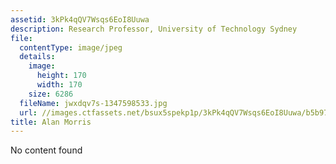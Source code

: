 ```yaml
---
assetid: 3kPk4qQV7Wsqs6EoI8Uuwa
description: Research Professor, University of Technology Sydney
file:
  contentType: image/jpeg
  details:
    image:
      height: 170
      width: 170
    size: 6286
  fileName: jwxdqv7s-1347598533.jpg
  url: //images.ctfassets.net/bsux5spekp1p/3kPk4qQV7Wsqs6EoI8Uuwa/b5b975148800ab761da2cb719e9ab8a6/jwxdqv7s-1347598533.jpg
title: Alan Morris
---
```

No content found